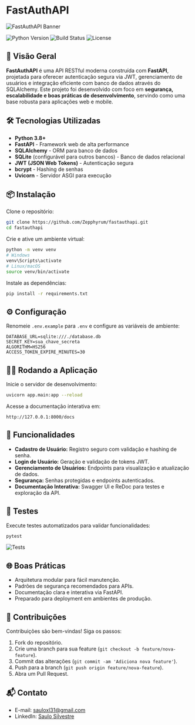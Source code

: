 # FastAuthAPI

![FastAuthAPI Banner](https://via.placeholder.com/1200x400.png?text=FastAuthAPI)

![Python Version](https://img.shields.io/badge/python-3.8%2B-blue)
![Build Status](https://img.shields.io/badge/build-passing-brightgreen)
![License](https://img.shields.io/badge/license-MIT-lightgrey)

## 🚀 Visão Geral

**FastAuthAPI** é uma API RESTful moderna construída com **FastAPI**, projetada para oferecer autenticação segura via JWT, gerenciamento de usuários e integração eficiente com banco de dados através do SQLAlchemy. Este projeto foi desenvolvido com foco em **segurança, escalabilidade e boas práticas de desenvolvimento**, servindo como uma base robusta para aplicações web e mobile.

## 🛠 Tecnologias Utilizadas

* **Python 3.8+**
* **FastAPI** - Framework web de alta performance
* **SQLAlchemy** - ORM para banco de dados
* **SQLite** (configurável para outros bancos) - Banco de dados relacional
* **JWT (JSON Web Tokens)** - Autenticação segura
* **bcrypt** - Hashing de senhas
* **Uvicorn** - Servidor ASGI para execução

## 📦 Instalação

Clone o repositório:

```bash
git clone https://github.com/Zepphyrum/fastauthapi.git
cd fastauthapi
```

Crie e ative um ambiente virtual:

```bash
python -m venv venv
# Windows
venv\Scripts\activate
# Linux/macOS
source venv/bin/activate
```

Instale as dependências:

```bash
pip install -r requirements.txt
```

## ⚙️ Configuração

Renomeie `.env.example` para `.env` e configure as variáveis de ambiente:

```env
DATABASE_URL=sqlite:///./database.db
SECRET_KEY=sua_chave_secreta
ALGORITHM=HS256
ACCESS_TOKEN_EXPIRE_MINUTES=30
```

## 🏃‍♂️ Rodando a Aplicação

Inicie o servidor de desenvolvimento:

```bash
uvicorn app.main:app --reload
```

Acesse a documentação interativa em:

```
http://127.0.0.1:8000/docs
```

## 🔐 Funcionalidades

* **Cadastro de Usuário:** Registro seguro com validação e hashing de senha.
* **Login de Usuário:** Geração e validação de tokens JWT.
* **Gerenciamento de Usuários:** Endpoints para visualização e atualização de dados.
* **Segurança:** Senhas protegidas e endpoints autenticados.
* **Documentação Interativa:** Swagger UI e ReDoc para testes e exploração da API.

## 🧪 Testes

Execute testes automatizados para validar funcionalidades:

```bash
pytest
```

![Tests](https://img.shields.io/badge/tests-passed-brightgreen)

## 🌐 Boas Práticas

* Arquitetura modular para fácil manutenção.
* Padrões de segurança recomendados para APIs.
* Documentação clara e interativa via FastAPI.
* Preparado para deployment em ambientes de produção.

## 🤝 Contribuições

Contribuições são bem-vindas! Siga os passos:

1. Fork do repositório.
2. Crie uma branch para sua feature (`git checkout -b feature/nova-feature`).
3. Commit das alterações (`git commit -am 'Adiciona nova feature'`).
4. Push para a branch (`git push origin feature/nova-feature`).
5. Abra um Pull Request.

## 📬 Contato

* E-mail: [sauloxl31@gmail.com](mailto:sauloxl31@gmail.com)
* LinkedIn: [Saulo Silvestre](https://www.linkedin.com/in/saulo-silvestre-042b632b8)


